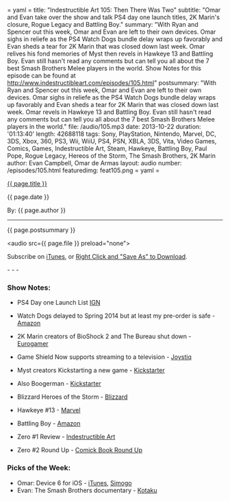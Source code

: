 = yaml =
title: "Indestructible Art 105: Then There Was Two"
subtitle: "Omar and Evan take over the show and talk PS4 day one launch titles, 2K Marin's closure, Rogue Legacy and Battling Boy."
summary: "With Ryan and Spencer out this week, Omar and Evan are left to their own devices. Omar sighs in reliefe as the PS4 Watch Dogs bundle delay wraps up favorably and Evan sheds a tear for 2K Marin that was closed down last week. Omar relives his fond memories of Myst then revels in Hawkeye 13 and Battling Boy. Evan still hasn't read any comments but can tell you all about the 7 best Smash Brothers Melee players in the world. Show Notes for this episode can be found at http://www.indestructibleart.com/episodes/105.html"
postsummary: "With Ryan and Spencer out this week, Omar and Evan are left to their own devices. Omar sighs in reliefe as the PS4 Watch Dogs bundle delay wraps up favorably and Evan sheds a tear for 2K Marin that was closed down last week. Omar revels in Hawkeye 13 and Battling Boy. Evan still hasn't read any comments but can tell you all about the 7 best Smash Brothers Melee players in the world."
file: /audio/105.mp3
date: 2013-10-22
duration: '01:13:40'
length: 42688118
tags: Sony, PlayStation, Nintendo, Marvel, DC, 3DS, Xbox, 360, PS3, Wii, WiiU, PS4, PSN, XBLA, 3DS, Vita, Video Games, Comics, Games, Indestructible Art, Steam, Hawkeye, Battling Boy, Paul Pope, Rogue Legacy, Hereos of the Storm, The Smash Brothers, 2K Marin
author: Evan Campbell, Omar de Armas
layout: audio
number: /episodes/105.html
featuredimg: feat105.png
= yaml =

<a href="{{ page.url }}" class='postTitleLink'><p class='postTitle'>{{ page.title }}</p></a>
<p class='postPublished'>{{ page.date }}</p>
<p class='postAuthor'>By: {{ page.author }}</p>
<hr>

<p class='podcastSummary'>{{ page.postsummary }}</p>

<audio src={{ page.file }} preload="none"></audio>
<p class='subLinks'>Subscribe on <a href='http://bit.ly/iapodcast'>iTunes</a>, or <a href={{ page.file }}>Right Click and "Save As" to Download</a>.</p>
- - -

### Show Notes:  ###
* PS4 Day one Launch List [IGN](http://www.ign.com/wikis/playstation-4/PlayStation_4_Launch_Titles)

* Watch Dogs delayed to Spring 2014 but at least my pre-order is safe - [Amazon](http://www.amazon.com/gp/product/B00DE2W5M2/ref=oh_details_o07_s01_i00?ie=UTF8&psc=1)

* 2K Marin creators of BioShock 2 and The Bureau shut down - [Eurogamer](http://www.eurogamer.net/articles/2013-10-18-the-bureau-bioshock-2-dev-2k-marin-esstentially-shut-after-staff-layoffs-report)

* Game Shield Now supports streaming to a television - [Joystiq](http://www.joystiq.com/2013/10/19/nvidia-shield-adding-console-mode-streaming-leaves-beta/)

* Myst creators Kickstarting a new game - [Kickstarter](http://www.kickstarter.com/projects/cyaninc/obduction)

* Also Boogerman - [Kickstarter](http://www.kickstarter.com/projects/boogerman20th/boogerman-20th-anniversary-the-video-game)

* Blizzard Heroes of the Storm - [Blizzard](http://us.blizzard.com/en-us/games/heroes/)

* Hawkeye #13 - [Marvel](http://marvel.com/comics/issue/46867/hawkeye_2012_13)

* Battling Boy - [Amazon](http://www.amazon.com/Battling-Boy-Paul-Pope/dp/1596431458)

* Zero #1 Review - [Indestructible Art](http://indestructibleart.com/posts/2013-09-23-review-zero01.html)

* Zero #2 Round Up - [Comick Book Round Up](http://www.comicbookroundup.com/comic-books/reviews/image-comics/zero/2)

### Picks of the Week: ###
* Omar: Device 6 for iOS - [iTunes](https://itunes.apple.com/app/device-6/id680366065), [Simogo](http://simogo.com/games/device6/)
* Evan: The Smash Brothers documentary - [Kotaku](http://kotaku.com/http-youtu-be-6tgwh-qxpv8-a-smashing-documentary-che-1446707322)
